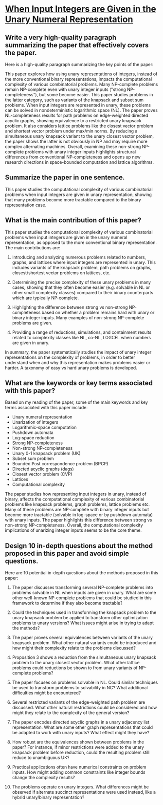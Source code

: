 # [When Input Integers are Given in the Unary Numeral Representation](https://arxiv.org/abs/2312.04348)

## Write a very high-quality paragraph summarizing the paper that effectively covers the paper.

 Here is a high-quality paragraph summarizing the key points of the paper:

This paper explores how using unary representations of integers, instead of the more conventional binary representations, impacts the computational complexity of various combinatorial problems. Many NP-complete problems remain NP-complete even with unary integer inputs ("strong NP-completeness"), but some become easier. This paper studies problems in the latter category, such as variants of the knapsack and subset sum problems. When input integers are represented in unary, these problems can be solved in nondeterministic logarithmic space (NL). The paper proves NL-completeness results for path problems on edge-weighted directed acyclic graphs, showing equivalence to a restricted unary knapsack problem. It also considers lattice problems like the closest vector problem and shortest vector problem under max/min norms. By reducing a simultaneous unary knapsack variant to the unary closest vector problem, the paper shows the latter is not obviously in NP and may require more complex alternating machines. Overall, examining these non-strong NP-complete problems with unary integer inputs highlights structural differences from conventional NP-completeness and opens up new research directions in space-bounded computation and lattice algorithms.


## Summarize the paper in one sentence.

 This paper studies the computational complexity of various combinatorial problems when input integers are given in unary representation, showing that many problems become more tractable compared to the binary representation case.


## What is the main contribution of this paper?

 This paper studies the computational complexity of various combinatorial problems when input integers are given in the unary numeral representation, as opposed to the more conventional binary representation. The main contributions are:

1) Introducing and analyzing numerous problems related to numbers, graphs, and lattices where input integers are represented in unary. This includes variants of the knapsack problem, path problems on graphs, closest/shortest vector problems on lattices, etc.

2) Determining the precise complexity of these unary problems in many cases, showing that they often become easier (e.g. solvable in NL or other small complexity classes) compared to their binary counterparts which are typically NP-complete. 

3) Highlighting the difference between strong vs non-strong NP-completeness based on whether a problem remains hard with unary or binary integer inputs. Many examples of non-strong NP-complete problems are given.

4) Providing a range of reductions, simulations, and containment results related to complexity classes like NL, co-NL, LOGCFL when numbers are given in unary.

In summary, the paper systematically studies the impact of unary integer representations on the complexity of problems, in order to better understand when and why this representation makes problems easier or harder. A taxonomy of easy vs hard unary problems is developed.


## What are the keywords or key terms associated with this paper?

 Based on my reading of the paper, some of the main keywords and key terms associated with this paper include:

- Unary numeral representation
- Unarization of integers 
- Logarithmic-space computation
- Pushdown automata
- Log-space reduction
- Strong NP-completeness
- Non-strong NP-completeness  
- Unary 0-1 knapsack problem (UK)
- Subset sum problem
- Bounded Post correspondence problem (BPCP)
- Directed acyclic graphs (dags)
- Closest vector problem (CVP)
- Lattices
- Computational complexity

The paper studies how representing input integers in unary, instead of binary, affects the computational complexity of various combinatorial problems like knapsack problems, graph problems, lattice problems etc. Many of these problems are NP-complete with binary integer inputs but become more tractable (solvable in log-space or by pushdown automata) with unary inputs. The paper highlights this difference between strong vs non-strong NP-completeness. Overall, the computational complexity implications of unarizing integer inputs seems to be the core theme.


## Design 10 in-depth questions about the method proposed in this paper and avoid simple questions.

 Here are 10 potential in-depth questions about the methods proposed in this paper:

1. The paper discusses transforming several NP-complete problems into problems solvable in NL when inputs are given in unary. What are some other well-known NP-complete problems that could be studied in this framework to determine if they also become tractable?

2. Could the techniques used in transforming the knapsack problem to the unary knapsack problem be applied to transform other optimization problems to unary versions? What issues might arise in trying to adapt the methods?

3. The paper proves several equivalences between variants of the unary knapsack problem. What other natural variants could be introduced and how might their complexity relate to the problems discussed?

4. Proposition 3 shows a reduction from the simultaneous unary knapsack problem to the unary closest vector problem. What other lattice problems could reductions be shown to from unary variants of NP-complete problems?

5. The paper focuses on problems solvable in NL. Could similar techniques be used to transform problems to solvability in NC? What additional difficulties might be encountered? 

6. Several restricted variants of the edge-weighted path problem are discussed. What other natural restrictions could be considered and how might they relate to the complexity of the general version?

7. The paper encodes directed acyclic graphs in a unary adjacency list representation. What are some other graph representations that could be adapted to work with unary inputs? What effect might they have?

8. How robust are the equivalences shown between problems in the paper? For instance, if minor restrictions were added to the unary knapsack problem before reduction, could the resulting problem still reduce to unambiguous UK?

9. Practical applications often have numerical constraints on problem inputs. How might adding common constraints like integer bounds change the complexity results?

10. The problems operate on unary integers. What differences might be observed if alternate succinct representations were used instead, like a hybrid unary/binary representation?
